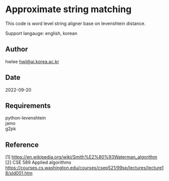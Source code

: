 # Approximate string matching

This code is word level string aligner base on levenshtein distance.

Support langauge: english, korean

## Author
hwlee
hwl@ai.korea.ac.kr

## Date

2022-09-20

## Requirements

python-levenshtein  
jamo  
g2pk  

## Reference

[1] https://en.wikipedia.org/wiki/Smith%E2%80%93Waterman_algorithm  
[2] CSE 589 Applied algorithms https://courses.cs.washington.edu/courses/csep521/99sp/lectures/lecture18/sld001.htm
